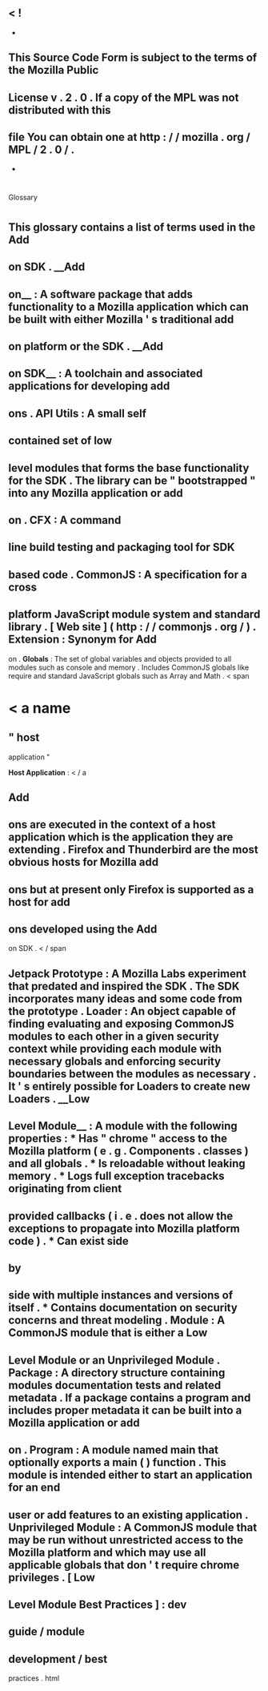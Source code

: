 <
!
-
-
This
Source
Code
Form
is
subject
to
the
terms
of
the
Mozilla
Public
-
License
v
.
2
.
0
.
If
a
copy
of
the
MPL
was
not
distributed
with
this
-
file
You
can
obtain
one
at
http
:
/
/
mozilla
.
org
/
MPL
/
2
.
0
/
.
-
-
>
#
Glossary
#
This
glossary
contains
a
list
of
terms
used
in
the
Add
-
on
SDK
.
__Add
-
on__
:
A
software
package
that
adds
functionality
to
a
Mozilla
application
which
can
be
built
with
either
Mozilla
'
s
traditional
add
-
on
platform
or
the
SDK
.
__Add
-
on
SDK__
:
A
toolchain
and
associated
applications
for
developing
add
-
ons
.
__API
Utils__
:
A
small
self
-
contained
set
of
low
-
level
modules
that
forms
the
base
functionality
for
the
SDK
.
The
library
can
be
"
bootstrapped
"
into
any
Mozilla
application
or
add
-
on
.
__CFX__
:
A
command
-
line
build
testing
and
packaging
tool
for
SDK
-
based
code
.
__CommonJS__
:
A
specification
for
a
cross
-
platform
JavaScript
module
system
and
standard
library
.
[
Web
site
]
(
http
:
/
/
commonjs
.
org
/
)
.
__Extension__
:
Synonym
for
Add
-
on
.
__Globals__
:
The
set
of
global
variables
and
objects
provided
to
all
modules
such
as
console
and
memory
.
Includes
CommonJS
globals
like
require
and
standard
JavaScript
globals
such
as
Array
and
Math
.
<
span
>
<
a
name
=
"
host
-
application
"
>
__Host
Application__
:
<
/
a
>
Add
-
ons
are
executed
in
the
context
of
a
host
application
which
is
the
application
they
are
extending
.
Firefox
and
Thunderbird
are
the
most
obvious
hosts
for
Mozilla
add
-
ons
but
at
present
only
Firefox
is
supported
as
a
host
for
add
-
ons
developed
using
the
Add
-
on
SDK
.
<
/
span
>
__Jetpack
Prototype__
:
A
Mozilla
Labs
experiment
that
predated
and
inspired
the
SDK
.
The
SDK
incorporates
many
ideas
and
some
code
from
the
prototype
.
__Loader__
:
An
object
capable
of
finding
evaluating
and
exposing
CommonJS
modules
to
each
other
in
a
given
security
context
while
providing
each
module
with
necessary
globals
and
enforcing
security
boundaries
between
the
modules
as
necessary
.
It
'
s
entirely
possible
for
Loaders
to
create
new
Loaders
.
__Low
-
Level
Module__
:
A
module
with
the
following
properties
:
*
Has
"
chrome
"
access
to
the
Mozilla
platform
(
e
.
g
.
Components
.
classes
)
and
all
globals
.
*
Is
reloadable
without
leaking
memory
.
*
Logs
full
exception
tracebacks
originating
from
client
-
provided
callbacks
(
i
.
e
.
does
not
allow
the
exceptions
to
propagate
into
Mozilla
platform
code
)
.
*
Can
exist
side
-
by
-
side
with
multiple
instances
and
versions
of
itself
.
*
Contains
documentation
on
security
concerns
and
threat
modeling
.
__Module__
:
A
CommonJS
module
that
is
either
a
Low
-
Level
Module
or
an
Unprivileged
Module
.
__Package__
:
A
directory
structure
containing
modules
documentation
tests
and
related
metadata
.
If
a
package
contains
a
program
and
includes
proper
metadata
it
can
be
built
into
a
Mozilla
application
or
add
-
on
.
__Program__
:
A
module
named
main
that
optionally
exports
a
main
(
)
function
.
This
module
is
intended
either
to
start
an
application
for
an
end
-
user
or
add
features
to
an
existing
application
.
__Unprivileged
Module__
:
A
CommonJS
module
that
may
be
run
without
unrestricted
access
to
the
Mozilla
platform
and
which
may
use
all
applicable
globals
that
don
'
t
require
chrome
privileges
.
[
Low
-
Level
Module
Best
Practices
]
:
dev
-
guide
/
module
-
development
/
best
-
practices
.
html
